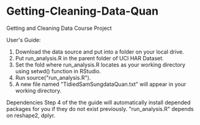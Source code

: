 # Getting-Cleaning-Data-Quan
Getting and Cleaning Data Course Project

User's Guide:
  1. Download the data source and put into a folder on your local drive.
  2. Put run_analysis.R in the parent folder of UCI HAR Dataset.
  3. Set the fold where run_analysis.R locates as your working directory using setwd() function in RStudio.
  4. Run source("run_analysis.R").
  5. A new file named "TidiedSamSungdataQuan.txt" will appear in your working directory.

Dependencies
  Step 4 of the the guide will automatically install depended packages for you if they do not exist previously.
  "run_analysis.R" depends on reshape2, dplyr. 
